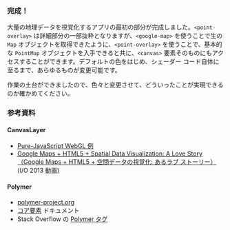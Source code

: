 ﻿### 完成！

大量の地理データを視覚化するアプリの最初の部分が完成しました。`<point-overlay>` は詳細部分の一部抜粋となりますが、`<google-map>` を使うことで生の `Map` オブジェクトを取得できたように、`<point-overlay>` を使うことで、基本的な `PointMap` オブジェクトを入手できると共に、`<canvas>` 要素そのものにもアクセスすることができます。デフォルトの色をはじめ、シェーダー コード自体に至るまで、あらゆるものが変更可能です。

作業の土台ができましたので、色々と変更させて、どういったことが実現できるのか確かめてください。

### 参考資料

#### CanvasLayer

- [Pure-JavaScript WebGL 例](https://github.com/brendankenny/CanvasLayer/blob/master/examples/hello_webgl.html)
- [Google Maps + HTML5 + Spatial Data Visualization: A Love Story（Google Maps + HTML5 + 空間データの視覚化: あるラブ ストーリー）](https://www.youtube.com/watch?v=aZJnI6hxr-c) (I/O 2013 動画)

#### Polymer

- [polymer-project.org](http://www.polymer-project.org)
- [コア要素](http://www.polymer-project.org/components/core-docs/index.html) ドキュメント
- Stack Overflow の [Polymer タグ](http://stackoverflow.com/questions/tagged/polymer)
